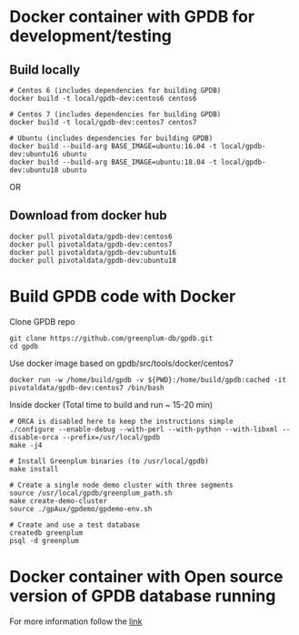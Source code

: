 # Docker container with GPDB for development/testing


## Build locally
```
# Centos 6 (includes dependencies for building GPDB)
docker build -t local/gpdb-dev:centos6 centos6

# Centos 7 (includes dependencies for building GPDB)
docker build -t local/gpdb-dev:centos7 centos7

# Ubuntu (includes dependencies for building GPDB)
docker build --build-arg BASE_IMAGE=ubuntu:16.04 -t local/gpdb-dev:ubuntu16 ubuntu
docker build --build-arg BASE_IMAGE=ubuntu:18.04 -t local/gpdb-dev:ubuntu18 ubuntu
```

OR
## Download from docker hub
```
docker pull pivotaldata/gpdb-dev:centos6
docker pull pivotaldata/gpdb-dev:centos7
docker pull pivotaldata/gpdb-dev:ubuntu16
docker pull pivotaldata/gpdb-dev:ubuntu18
```

# Build GPDB code with Docker

Clone GPDB repo
```
git clone https://github.com/greenplum-db/gpdb.git
cd gpdb
```
Use docker image based on gpdb/src/tools/docker/centos7
```
docker run -w /home/build/gpdb -v ${PWD}:/home/build/gpdb:cached -it pivotaldata/gpdb-dev:centos7 /bin/bash
```

Inside docker
(Total time to build and run ~ 15-20 min)
```
# ORCA is disabled here to keep the instructions simple
./configure --enable-debug --with-perl --with-python --with-libxml --disable-orca --prefix=/usr/local/gpdb
make -j4

# Install Greenplum binaries (to /usr/local/gpdb)
make install

# Create a single node demo cluster with three segments
source /usr/local/gpdb/greenplum_path.sh
make create-demo-cluster
source ./gpAux/gpdemo/gpdemo-env.sh

# Create and use a test database
createdb greenplum
psql -d greenplum
```

# Docker container with Open source version of GPDB database running
For more information follow the [link](ubuntu16_ppa/README.md)

